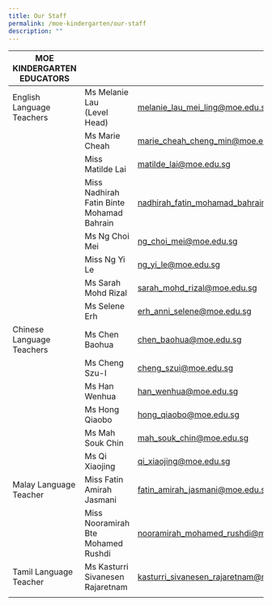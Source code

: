 ```yaml
---
title: Our Staff
permalink: /moe-kindergarten/our-staff
description: ""
---
```

| MOE KINDERGARTEN EDUCATORS |  |  |
|---|---|---|
| English Language Teachers | Ms Melanie Lau<br>(Level Head) | melanie_lau_mei_ling@moe.edu.sg |
|  | Ms Marie Cheah | marie_cheah_cheng_min@moe.edu.sg |
|  | Miss Matilde Lai | matilde_lai@moe.edu.sg |
|  | Miss Nadhirah Fatin Binte Mohamad Bahrain | nadhirah_fatin_mohamad_bahrain@moe.edu.sg |
|  | Ms Ng Choi Mei | ng_choi_mei@moe.edu.sg |
|  | Miss Ng Yi Le | ng_yi_le@moe.edu.sg |
|  | Ms Sarah Mohd Rizal | sarah_mohd_rizal@moe.edu.sg |
|  | Ms Selene Erh | erh_anni_selene@moe.edu.sg |
| Chinese Language Teachers | Ms Chen Baohua | chen_baohua@moe.edu.sg |
|  | Ms Cheng Szu-I | cheng_szui@moe.edu.sg |
|  | Ms Han Wenhua | han_wenhua@moe.edu.sg |
|  | Ms Hong Qiaobo | hong_qiaobo@moe.edu.sg |
|  | Ms Mah Souk Chin | mah_souk_chin@moe.edu.sg |
|  | Ms Qi Xiaojing | qi_xiaojing@moe.edu.sg |
| Malay Language Teacher | Miss Fatin Amirah Jasmani | fatin_amirah_jasmani@moe.edu.sg |
|  | Miss Nooramirah Bte Mohamed Rushdi | nooramirah_mohamed_rushdi@moe.edu.sg |
| Tamil Language Teacher | Ms Kasturri Sivanesen Rajaretnam | kasturri_sivanesen_rajaretnam@moe.edu.sg |
| | | |